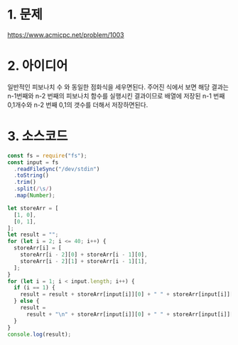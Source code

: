 # 1. 문제

https://www.acmicpc.net/problem/1003

# 2. 아이디어

일반적인 피보나치 수 와 동일한 점화식을 세우면된다. 주어진 식에서 보면 해당 결과는 n-1번째와 n-2 번째의 피보나치 함수를 실행시킨 결과이므로 배열에 저장된 n-1 번째 0,1개수와 n-2 번째 0,1의 갯수를 더해서 저장하면된다.

# 3. 소스코드

```javascript
const fs = require("fs");
const input = fs
  .readFileSync("/dev/stdin")
  .toString()
  .trim()
  .split(/\s/)
  .map(Number);

let storeArr = [
  [1, 0],
  [0, 1],
];
let result = "";
for (let i = 2; i <= 40; i++) {
  storeArr[i] = [
    storeArr[i - 2][0] + storeArr[i - 1][0],
    storeArr[i - 2][1] + storeArr[i - 1][1],
  ];
}
for (let i = 1; i < input.length; i++) {
  if (i == 1) {
    result = result + storeArr[input[i]][0] + " " + storeArr[input[i]][1];
  } else {
    result =
      result + "\n" + storeArr[input[i]][0] + " " + storeArr[input[i]][1];
  }
}
console.log(result);
```
